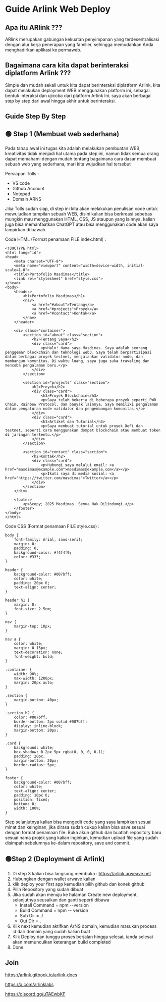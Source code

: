 # Guide Arlink Web Deploy 

## Apa itu ARlink ???
ARlink merupakan gabungan kekuatan penyimpanan yang terdesentralisasi dengan alur kerja penerapan yang familier, sehingga memudahkan Anda menghadirkan aplikasi ke permaweb.

## Bagaimana cara kita dapat berinteraksi diplatform Arlink ???
Simple dan mudah sekali untuk kita dapat berinteraksi diplatform Arlink, kita dapat melakukan deployment WEB menggunakan platform ini, sebagai bentuk interaksi dan ujicoba dari platform Arlink Ini. saya akan berbagai step by step dari awal hingga akhir untuk berinteraksi.

## Guide Step By Step 

## 🟢 Step 1 (Membuat web sederhana)
Pada tahap awal ini tugas kita adalah melakukan pembuatan WEB, kreativitas tidak menjadi hal utama pada step ini, namun tidak semua orang dapat memahami dengan mudah tentang bagaimana cara dasar membuat sebuah web yang sederhana, mari kita wujudkan hal tersebut

Persiapan Tolls :
- VS code
- Github Account
- Notepad 
- Domain ARNS 

Jika Tolls sudah siap, di step ini kita akan melakukan penulisan code untuk mewujudkan tampilan sebuah WEB, disini kalian bisa berkreasi sebebas mungkin mau menggunakan HTML, CSS, JS ataupun yang lainnya, kalian juga bisa memanfaatkan ChatGPT atau bisa menggunakan code akan saya lampirkan di bawah.

Code HTML (Format penamaan FILE index.html) :
```
<!DOCTYPE html>
<html lang="id">
<head>
    <meta charset="UTF-8">
    <meta name="viewport" content="width=device-width, initial-scale=1.0">
    <title>Portofolio Masdimas</title>
    <link rel="stylesheet" href="style.css">
</head>
<body>
    <header>
        <h1>Portofolio Masdimas</h1>
        <nav>
            <a href="#about">Tentang</a>
            <a href="#projects">Proyek</a>
            <a href="#contact">Kontak</a>
        </nav>
    </header>

    <div class="container">
        <section id="about" class="section">
            <h2>Tentang Saya</h2>
            <div class="card">
                <p>Halo! Nama saya Masdimas. Saya adalah seorang penggemar blockchain dan teknologi web3. Saya telah berpartisipasi dalam berbagai proyek testnet, menjalankan validator node, dan membangun komunitas. Di waktu luang, saya juga suka traveling dan mencoba pengalaman baru.</p>
            </div>
        </section>

        <section id="projects" class="section">
            <h2>Proyek</h2>
            <div class="card">
                <h3>Proyek Blockchain</h3>
                <p>Saya telah bekerja di beberapa proyek seperti PWR Chain, Rainbow Protocol, dan banyak lainnya. Saya memiliki pengalaman dalam pengaturan node validator dan pengembangan komunitas.</p>
            </div>
            <div class="card">
                <h3>Artikel dan Tutorial</h3>
                <p>Saya membuat tutorial untuk proyek DeFi dan testnet, seperti cara menggunakan dompet blockchain atau membuat token di jaringan tertentu.</p>
            </div>
        </section>

        <section id="contact" class="section">
            <h2>Kontak</h2>
            <div class="card">
                <p>Hubungi saya melalui email: <a href="masdimas@example.com">masdimas@example.com</a></p>
                <p>Ikuti saya di media sosial: <a href="https://twitter.com/masdimas">Twitter</a></p>
            </div>
        </section>
    </div>

    <footer>
        <p>&copy; 2025 Masdimas. Semua Hak Dilindungi.</p>
    </footer>
</body>
</html>
```

Code CSS (Format penamaan FILE style.css) :
```
body {
    font-family: Arial, sans-serif;
    margin: 0;
    padding: 0;
    background-color: #f4f4f9;
    color: #333;
}

header {
    background-color: #007bff;
    color: white;
    padding: 20px 0;
    text-align: center;
}

header h1 {
    margin: 0;
    font-size: 2.5em;
}

nav {
    margin-top: 10px;
}

nav a {
    color: white;
    margin: 0 15px;
    text-decoration: none;
    font-weight: bold;
}

.container {
    width: 90%;
    max-width: 1200px;
    margin: 20px auto;
}

.section {
    margin-bottom: 40px;
}

.section h2 {
    color: #007bff;
    border-bottom: 2px solid #007bff;
    display: inline-block;
    margin-bottom: 20px;
}

.card {
    background: white;
    box-shadow: 0 2px 5px rgba(0, 0, 0, 0.1);
    padding: 20px;
    margin-bottom: 20px;
    border-radius: 5px;
}

footer {
    background-color: #007bff;
    color: white;
    text-align: center;
    padding: 10px 0;
    position: fixed;
    bottom: 0;
    width: 100%;
}
```
Step selanjutnya kalian bisa mengedit code yang saya lampirkan sesuai minat dan keinginan, jika dirasa sudah cukup kalian bisa save sesuai dengan format penamaan file.
Buka akun github dan buatlah repository baru sesuai nama projek yang kalian inginkan, kemudian upload file yang sudah disimpah sebelumnya ke-dalam repository, save and commit.

## 🟢Step 2 (Deployment di Arlink)

1. Di step 3 kalian bisa langsung membuka : https://arlink.arweave.net
2. Hubungkan dengan wallet arwave kalian
3. klik deploy your first app kemudian pilih github dan konek github
4. Pilih Repository yang sudah dibuat
5. Jika sudah akan menuju ke halaman Create new deployment, selanjutnya seusaikan dan ganti seperti dibawa
   - Install Command = npm --version
   - Build Command   = npm -- version
   - Sub Dir = ./
   - Out Dir = .
6. Klik next kemudian aktifkan ArNS domain, kemudian masukan process id dari domain yang sudah kalian buat
7. Klik Deploy dan tunggu proses berjalan hingga selesai, tanda selesai akan memunculkan keterangan build completed
8. Done

## Join 
https://arlink.gitbook.io/arlink-docs

https://x.com/arlinklabs

https://discord.gg/uTAEwbKF




